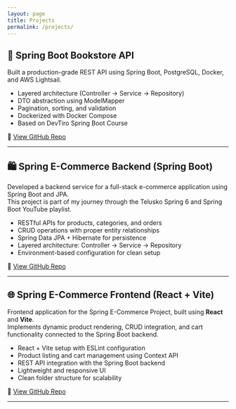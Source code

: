 ```yaml
---
layout: page
title: Projects
permalink: /projects/
---
```


## 🔧 Spring Boot Bookstore API
Built a production-grade REST API using Spring Boot, PostgreSQL, Docker, and AWS Lightsail.

- Layered architecture (Controller → Service → Repository)
- DTO abstraction using ModelMapper
- Pagination, sorting, and validation
- Dockerized with Docker Compose
- Based on DevTiro Spring Boot Course

🔗 [View GitHub Repo](https://github.com/raZer99/springboot-bookstore-api)

---

## 🛍️ Spring E-Commerce Backend (Spring Boot)
Developed a backend service for a full-stack e-commerce application using Spring Boot and JPA.  
This project is part of my journey through the Telusko Spring 6 and Spring Boot YouTube playlist.

- RESTful APIs for products, categories, and orders  
- CRUD operations with proper entity relationships  
- Spring Data JPA + Hibernate for persistence  
- Layered architecture: Controller → Service → Repository  
- Environment-based configuration for clean setup  

🔗 [View GitHub Repo](https://github.com/raZer99/Spring-Ecom-Project)

---

## 🌐 Spring E-Commerce Frontend (React + Vite)
Frontend application for the Spring E-Commerce Project, built using **React** and **Vite**.  
Implements dynamic product rendering, CRUD integration, and cart functionality connected to the Spring Boot backend.

- React + Vite setup with ESLint configuration  
- Product listing and cart management using Context API  
- REST API integration with the Spring Boot backend  
- Lightweight and responsive UI  
- Clean folder structure for scalability  

🔗 [View GitHub Repo](https://github.com/raZer99/Spring-Ecom-Project-ReactFrontend)

---
